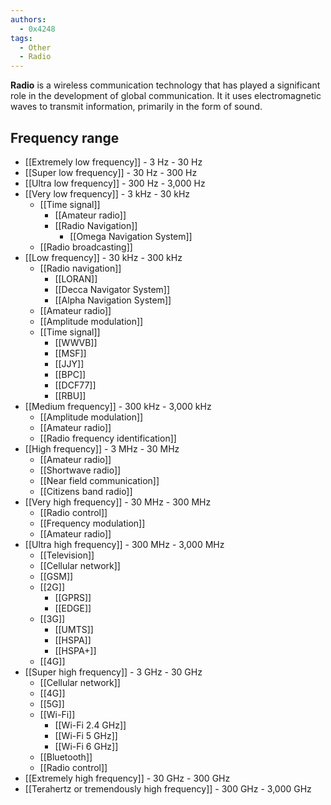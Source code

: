 ```yaml
---
authors:
  - 0x4248
tags:
  - Other
  - Radio
---
```

**Radio** is a wireless communication technology that has played a significant role in the development of global communication. It it uses electromagnetic waves to transmit information, primarily in the form of sound.

## Frequency range
- [[Extremely low frequency]] - 3 Hz - 30 Hz
- [[Super low frequency]] - 30 Hz - 300 Hz
- [[Ultra low frequency]] - 300 Hz - 3,000 Hz
- [[Very low frequency]] - 3 kHz - 30 kHz
  - [[Time signal]]
	- [[Amateur radio]]
	- [[Radio Navigation]]
		- [[Omega Navigation System]]
  - [[Radio broadcasting]]
- [[Low frequency]] - 30 kHz - 300 kHz
    - [[Radio navigation]]
        - [[LORAN]]
        - [[Decca Navigator System]]
        - [[Alpha Navigation System]]
    - [[Amateur radio]]
    - [[Amplitude modulation]]
    - [[Time signal]]
        - [[WWVB]]
        - [[MSF]]
        - [[JJY]]
        - [[BPC]]
        - [[DCF77]]
        - [[RBU]]
- [[Medium frequency]] - 300 kHz - 3,000 kHz
    - [[Amplitude modulation]]
    - [[Amateur radio]]
    - [[Radio frequency identification]]
- [[High frequency]] - 3 MHz - 30 MHz
    - [[Amateur radio]]
    - [[Shortwave radio]]
    - [[Near field communication]]
    - [[Citizens band radio]]
- [[Very high frequency]] - 30 MHz - 300 MHz
    - [[Radio control]]
    - [[Frequency modulation]]
    - [[Amateur radio]]
- [[Ultra high frequency]] - 300 MHz - 3,000 MHz
    - [[Television]]
    - [[Cellular network]]
    - [[GSM]]
    - [[2G]]
        - [[GPRS]]
        - [[EDGE]]
    - [[3G]]
        - [[UMTS]]
        - [[HSPA]]
        - [[HSPA+]]
    - [[4G]]
- [[Super high frequency]] - 3 GHz - 30 GHz
    - [[Cellular network]]
    - [[4G]]
    - [[5G]]
    - [[Wi-Fi]]
        - [[Wi-Fi 2.4 GHz]]
        - [[Wi-Fi 5 GHz]]
        - [[Wi-Fi 6 GHz]]
    - [[Bluetooth]]
    - [[Radio control]]
- [[Extremely high frequency]] - 30 GHz - 300 GHz
- [[Terahertz or tremendously high frequency]] - 300 GHz - 3,000 GHz